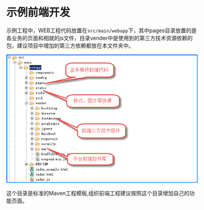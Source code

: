 # 示例前端开发

示例工程中，WEB工程代码放置在`src/main/webapp`下，其中pages目录放置的是各业务的页面和相就的js文件，目录vender中是使用到的第三方技术资源依赖的包，建议项目中增加的第三方依赖都放在本文件夹中。  

![](/img/image014.jpg)

这个目录是标准的Maven工程模板,组织前端工程建议按照这个目录增加自己的功能页面。
